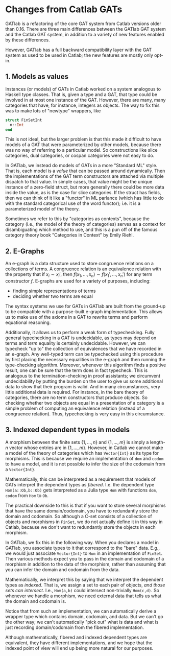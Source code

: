 # Changes from Catlab GATs

GATlab is a refactoring of the core GAT system from Catlab versions older than 0.16. There are three main differences between the GATlab GAT system and the Catlab GAT system, in addition to a variety of new features enabled by these differences.

However, GATlab has a full backward compatibility layer with the GAT system as used to be used in Catlab; the new features are mostly only opt-in.

## 1. Models as values

Instances (or models) of GATs in Catlab worked on a system analogous to Haskell type classes. That is, given a type and a GAT, that type could be involved in at most one instance of the GAT. However, there are many, many categories that have, for instance, integers as objects. The way to fix this was to make lots of "newtype" wrappers, like

```julia
struct FinSetInt
  n::Int
end
```

This is not ideal, but the larger problem is that this made it difficult to have models of a GAT that were parameterized by other models, because there was no way of referring to a particular model. So constructions like slice categories, dual categories, or cospan categories were not easy to do.

In GATlab, we instead do models of GATs in a more "Standard ML" style. That is, each model is a *value* that can be passed around dynamically. Then the implementations of the GAT term constructors are attached via multiple dispatch to that value. In simple cases, that value might be the unique instance of a zero-field struct, but more generally there could be more data inside the value, as is the case for slice categories. If the struct has fields, then we can think of it like a "functor" in ML parlance (which has little to do with the standard categorical use of the word functor); i.e. it is a parameterized model of the theory.

Sometimes we refer to this by "categories as contexts", because the category (i.e., the model of the theory of categories) serves as a context for disambiguating which method to use, and this is a pun off of the famous category theory book "Categories in Context" by Emily Riehl.

## 2. E-Graphs

An e-graph is a data structure used to store congruence relations on a collections of terms. A congruence relation is an equivalence relation with the property that if $x_{i} \sim x_{i}'$, then $f(x_{1},\ldots,x_{n}) \sim f(x_{1}',\ldots,x_{n}')$ for any term constructor $f$. E-graphs are used for a variety of purposes, including:

- finding simple representations of terms
- deciding whether two terms are equal

The syntax systems we use for GATs in GATlab are built from the ground-up to be compatible with a purpose-built e-graph implementation. This allows us to make use of the axioms in a GAT to rewrite terms and perform equational reasoning.

Additionally, it allows us to perform a weak form of typechecking. Fully general typechecking in a GAT  is undecidable, as types may depend on terms and *term* equality is certainly undecidable. However, we can typecheck "up to" the collection of equivalences that we have recorded in an e-graph. Any well-typed term can be typechecked using this procedure by first placing the necessary equalities in the e-graph and then running the type-checking algorithm. Moreover, whenever this algorithm finds a positive result, one can be sure that the term does in fact typecheck. This is analogous to the termination-checking in proof assistants; we circumvent undecidability by putting the burden on the user to give us some additional data to show that their program is valid. And in many circumstances, very little additional data is required. For instance, in the bare theory of categories, there are no term constructors that produce objects. So checking whether two objects are equal in a presentation of a category is a simple problem of computing an equivalence relation (instead of a congruence relation). Thus, typechecking is very easy in this circumstance.

## 3. Indexed dependent types in models

A morphism between the finite sets $\{1,\ldots,n\}$ and $\{1,\ldots,m\}$ is simply a length-$n$ vector whose entries are in $\{1,\ldots,m\}$. However, in Catlab we cannot make a model of the theory of categories which has `Vector{Int}` as its type for morphisms. This is because we require an implementation of `dom` and `codom` to have a model, and it is not possible to infer the size of the codomain from a `Vector{Int}`.

Mathematically, this can be interpreted as a requirement that models of GATs interpret the dependent types as *fibered*. I.e. the dependent type `Hom(a::Ob,b::Ob)` gets interpreted as a Julia type `Hom` with functions `dom, codom` from `Hom` to `Ob`.

The practical downside to this is that if you want to store several morphisms that have the same domain/codomain, you have to redundantly store the domain and codomain. So although a C-set consists of a collection of objects and morphisms in `FinSet`, we do not actually define it in this way in Catlab, because we don't want to redundantly store the objects in each morphism.

In GATlab, we fix this in the following way. When you declares a model in GATlab, you associate types to it that correspond to the "bare" data. E.g., we would just associate `Vector{Int}` to `Hom` in an implementation of `FinSet`. Then various methods expect you to pass in the domain and codomain of a morphism in addition to the data of the morphism, rather than assuming that you can infer the domain and codomain from the data.

Mathematically, we interpret this by saying that we interpret the dependent types as *indexed*. That is, we assign a set to each pair of objects, *and those sets can intersect*. I.e., `Hom(a,b)` could intersect non-trivially `Hom(c,d)`. So whenever we handle a morphism, we need external data that tells us what the domain and codomain is.

Notice that from such an implementation, we can automatically derive a wrapper type which contains domain, codomain, and data. But we can't go the other way; we can't automatically "pick out" what is data and what is just recording domain/codomain from the fibered implementation.

Although mathematically, fibered and indexed dependent types are equivalent, they have different implementations, and we hope that the indexed point of view will end up being more natural for our purposes.
